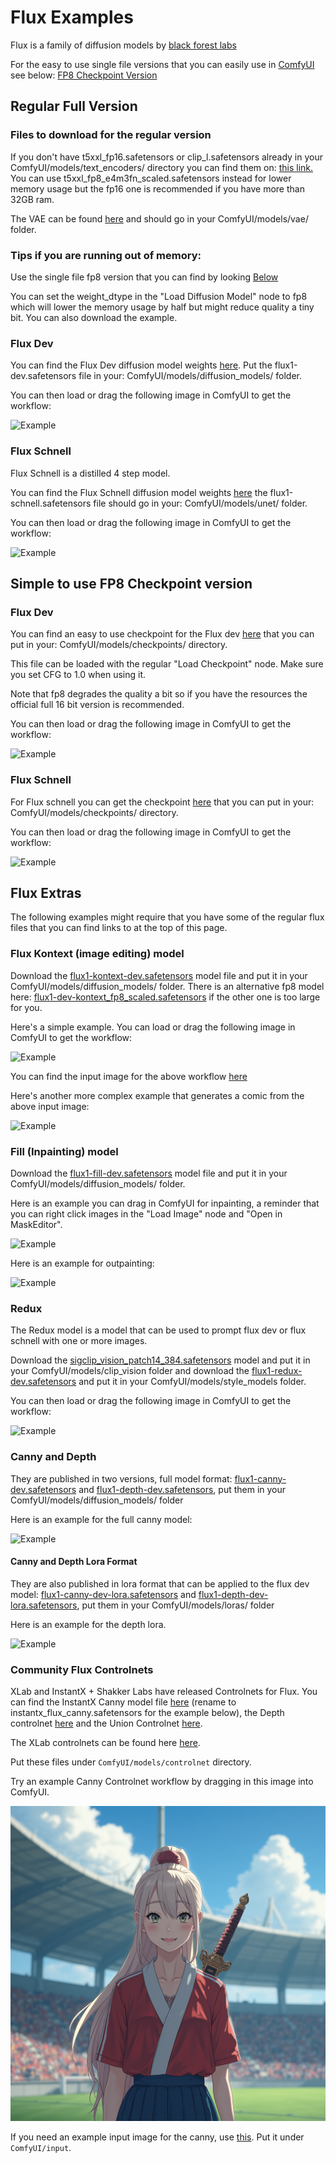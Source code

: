# Flux Examples

Flux is a family of diffusion models by [black forest labs](https://blackforestlabs.ai/announcing-black-forest-labs/)

For the easy to use single file versions that you can easily use in [ComfyUI](https://github.com/comfyanonymous/ComfyUI) see below: [FP8 Checkpoint Version](#simple-to-use-fp8-checkpoint-version)

## Regular Full Version

### Files to download for the regular version

If you don't have t5xxl_fp16.safetensors or clip_l.safetensors already in your ComfyUI/models/text_encoders/ directory you can find them on: [this link.](https://huggingface.co/comfyanonymous/flux_text_encoders/tree/main) You can use t5xxl_fp8_e4m3fn_scaled.safetensors instead for lower memory usage but the fp16 one is recommended if you have more than 32GB ram.

The VAE can be found [here](https://huggingface.co/Comfy-Org/Lumina_Image_2.0_Repackaged/blob/main/split_files/vae/ae.safetensors) and should go in your ComfyUI/models/vae/ folder.

### Tips if you are running out of memory:

Use the single file fp8 version that you can find by looking [Below](#simple-to-use-fp8-checkpoint-version)

You can set the weight_dtype in the "Load Diffusion Model" node to fp8 which will lower the memory usage by half but might reduce quality a tiny bit. You can also download the example.

### Flux Dev

You can find the Flux Dev diffusion model weights [here](https://huggingface.co/black-forest-labs/FLUX.1-dev). Put the flux1-dev.safetensors file in your: ComfyUI/models/diffusion_models/ folder.

You can then load or drag the following image in ComfyUI to get the workflow:

![Example](flux_dev_example.png)

### Flux Schnell

Flux Schnell is a distilled 4 step model.

You can find the Flux Schnell diffusion model weights [here](https://huggingface.co/black-forest-labs/FLUX.1-schnell) the flux1-schnell.safetensors file should go in your: ComfyUI/models/unet/ folder.


You can then load or drag the following image in ComfyUI to get the workflow:

![Example](flux_schnell_example.png)


## Simple to use FP8 Checkpoint version

### Flux Dev

You can find an easy to use checkpoint for the Flux dev [here](https://huggingface.co/Comfy-Org/flux1-dev/blob/main/flux1-dev-fp8.safetensors) that you can put in your: ComfyUI/models/checkpoints/ directory.

This file can be loaded with the regular "Load Checkpoint" node. Make sure you set CFG to 1.0 when using it.

Note that fp8 degrades the quality a bit so if you have the resources the official full 16 bit version is recommended.

You can then load or drag the following image in ComfyUI to get the workflow:

![Example](flux_dev_checkpoint_example.png)

### Flux Schnell

For Flux schnell you can get the checkpoint [here](https://huggingface.co/Comfy-Org/flux1-schnell/blob/main/flux1-schnell-fp8.safetensors) that you can put in your: ComfyUI/models/checkpoints/ directory.

You can then load or drag the following image in ComfyUI to get the workflow:

![Example](flux_schnell_checkpoint_example.png)

## Flux Extras

The following examples might require that you have some of the regular flux files that you can find links to at the top of this page.

### Flux Kontext (image editing) model

Download the [flux1-kontext-dev.safetensors](https://huggingface.co/black-forest-labs/FLUX.1-Kontext-dev) model file and put it in your ComfyUI/models/diffusion_models/ folder. There is an alternative fp8 model here: [flux1-dev-kontext_fp8_scaled.safetensors](https://huggingface.co/Comfy-Org/flux1-kontext-dev_ComfyUI/blob/main/split_files/diffusion_models/flux1-dev-kontext_fp8_scaled.safetensors) if the other one is too large for you.

Here's a simple example. You can load or drag the following image in ComfyUI to get the workflow:

![Example](flux_kontext_example.png)


You can find the input image for the above workflow [here](../chroma/fennec_girl_sing.png)

Here's another more complex example that generates a comic from the above input image:

![Example](flux_kontext_example_comic.webp)

### Fill (Inpainting) model

Download the [flux1-fill-dev.safetensors](https://huggingface.co/black-forest-labs/FLUX.1-Fill-dev) model file and put it in your ComfyUI/models/diffusion_models/ folder.

Here is an example you can drag in ComfyUI for inpainting, a reminder that you can right click images in the "Load Image" node and "Open in MaskEditor".

![Example](flux_fill_inpaint_example.png)

Here is an example for outpainting:

![Example](flux_fill_outpaint_example.png)


### Redux

The Redux model is a model that can be used to prompt flux dev or flux schnell with one or more images.

Download the [sigclip_vision_patch14_384.safetensors](https://huggingface.co/Comfy-Org/sigclip_vision_384/blob/main/sigclip_vision_patch14_384.safetensors) model and put it in your ComfyUI/models/clip_vision folder and download the [flux1-redux-dev.safetensors](https://huggingface.co/black-forest-labs/FLUX.1-Redux-dev) and put it in your ComfyUI/models/style_models folder.

You can then load or drag the following image in ComfyUI to get the workflow:

![Example](flux_redux_model_example.png)

### Canny and Depth

They are published in two versions, full model format: [flux1-canny-dev.safetensors](https://huggingface.co/black-forest-labs/FLUX.1-Canny-dev) and [flux1-depth-dev.safetensors](https://huggingface.co/black-forest-labs/FLUX.1-Depth-dev), put them in your ComfyUI/models/diffusion_models/ folder

Here is an example for the full canny model:

![Example](flux_canny_model_example.png)

#### Canny and Depth Lora Format

They are also published in lora format that can be applied to the flux dev model: [flux1-canny-dev-lora.safetensors](https://huggingface.co/black-forest-labs/FLUX.1-Canny-dev-lora) and [flux1-depth-dev-lora.safetensors](https://huggingface.co/black-forest-labs/FLUX.1-Depth-dev-lora), put them in your ComfyUI/models/loras/ folder

Here is an example for the depth lora.

![Example](flux_depth_lora_example.png)


### Community Flux Controlnets

XLab and InstantX + Shakker Labs have released Controlnets for Flux. You can find the InstantX Canny model file [here](https://huggingface.co/InstantX/FLUX.1-dev-Controlnet-Canny/blob/main/diffusion_pytorch_model.safetensors) (rename to instantx_flux_canny.safetensors for the example below), the Depth controlnet [here](https://huggingface.co/Shakker-Labs/FLUX.1-dev-ControlNet-Depth/blob/main/diffusion_pytorch_model.safetensors) and the Union Controlnet [here](https://huggingface.co/Shakker-Labs/FLUX.1-dev-ControlNet-Union-Pro/blob/main/diffusion_pytorch_model.safetensors). 

The XLab controlnets can be found here [here](https://huggingface.co/XLabs-AI/flux-controlnet-collections).

Put these files under `ComfyUI/models/controlnet` directory.

Try an example Canny Controlnet workflow by dragging in this image into ComfyUI.

![Example](flux_controlnet_example.png)

If you need an example input image for the canny, use [this](girl_in_field.png). Put it under `ComfyUI/input`.

